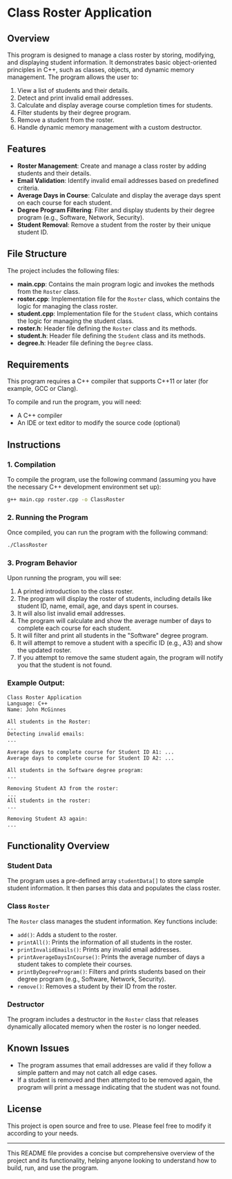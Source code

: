 # Class Roster Application

## Overview

This program is designed to manage a class roster by storing, modifying, and displaying student information. It demonstrates basic object-oriented principles in C++, such as classes, objects, and dynamic memory management. The program allows the user to:

1. View a list of students and their details.
2. Detect and print invalid email addresses.
3. Calculate and display average course completion times for students.
4. Filter students by their degree program.
5. Remove a student from the roster.
6. Handle dynamic memory management with a custom destructor.

## Features

- **Roster Management**: Create and manage a class roster by adding students and their details.
- **Email Validation**: Identify invalid email addresses based on predefined criteria.
- **Average Days in Course**: Calculate and display the average days spent on each course for each student.
- **Degree Program Filtering**: Filter and display students by their degree program (e.g., Software, Network, Security).
- **Student Removal**: Remove a student from the roster by their unique student ID.

## File Structure

The project includes the following files:

- **main.cpp**: Contains the main program logic and invokes the methods from the `Roster` class.
- **roster.cpp**: Implementation file for the `Roster` class, which contains the logic for managing the class roster.
- **student.cpp**: Implementation file for the `Student` class, which contains the logic for managing the student class.
- **roster.h**: Header file defining the `Roster` class and its methods.
- **student.h**: Header file defining the `Student` class and its methods.
- **degree.h**: Header file defining the `Degree` class.


## Requirements

This program requires a C++ compiler that supports C++11 or later (for example, GCC or Clang). 

To compile and run the program, you will need:

- A C++ compiler
- An IDE or text editor to modify the source code (optional)

## Instructions

### 1. Compilation

To compile the program, use the following command (assuming you have the necessary C++ development environment set up):

```bash
g++ main.cpp roster.cpp -o ClassRoster
```

### 2. Running the Program

Once compiled, you can run the program with the following command:

```bash
./ClassRoster
```

### 3. Program Behavior

Upon running the program, you will see:

1. A printed introduction to the class roster.
2. The program will display the roster of students, including details like student ID, name, email, age, and days spent in courses.
3. It will also list invalid email addresses.
4. The program will calculate and show the average number of days to complete each course for each student.
5. It will filter and print all students in the "Software" degree program.
6. It will attempt to remove a student with a specific ID (e.g., A3) and show the updated roster.
7. If you attempt to remove the same student again, the program will notify you that the student is not found.

### Example Output:

```
Class Roster Application
Language: C++
Name: John McGinnes

All students in the Roster:
...
Detecting invalid emails:
...

Average days to complete course for Student ID A1: ...
Average days to complete course for Student ID A2: ...

All students in the Software degree program:
...

Removing Student A3 from the roster:
...
All students in the roster:
...

Removing Student A3 again:
...
```

## Functionality Overview

### Student Data
The program uses a pre-defined array `studentData[]` to store sample student information. It then parses this data and populates the class roster.

### Class `Roster`
The `Roster` class manages the student information. Key functions include:

- `add()`: Adds a student to the roster.
- `printAll()`: Prints the information of all students in the roster.
- `printInvalidEmails()`: Prints any invalid email addresses.
- `printAverageDaysInCourse()`: Prints the average number of days a student takes to complete their courses.
- `printByDegreeProgram()`: Filters and prints students based on their degree program (e.g., Software, Network, Security).
- `remove()`: Removes a student by their ID from the roster.

### Destructor
The program includes a destructor in the `Roster` class that releases dynamically allocated memory when the roster is no longer needed.

## Known Issues

- The program assumes that email addresses are valid if they follow a simple pattern and may not catch all edge cases.
- If a student is removed and then attempted to be removed again, the program will print a message indicating that the student was not found.

## License

This project is open source and free to use. Please feel free to modify it according to your needs.

---

This README file provides a concise but comprehensive overview of the project and its functionality, helping anyone looking to understand how to build, run, and use the program.
